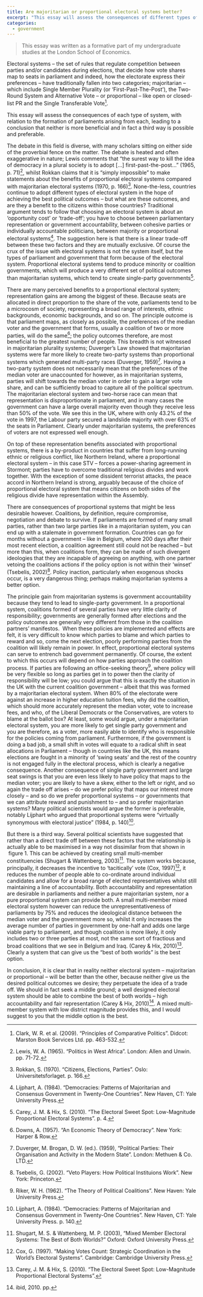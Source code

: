 ```yaml
---
title: Are majoritarian or proportional electoral systems better?
excerpt: "This essay will assess the consequences of different types of electoral system in relation to the formation of different structures of parliament."
categories:
  - government
---
```


> This essay was written as a formative part of my undergraduate studies at the London School of Economics. 

Electoral systems – the set of rules that regulate competition between parties and/or candidates during elections, that decide how vote shares map to seats in parliament and indeed, how the electorate express their preferences – have traditionally fallen into two categories; majoritarian – which include Single Member Plurality (or ‘First-Past-The-Post’), the Two-Round System and Alternative Vote – or proportional – like open or closed-list PR and the Single Transferable Vote[^1]. 

This essay will assess the consequences of each type of system, with relation to the formation of parliaments arising from each, leading to a conclusion that neither is more beneficial and in fact a third way is possible and preferable.

The debate in this field is diverse, with many scholars sitting on either side of the proverbial fence on the matter. The debate is heated and often exaggerative in nature; Lewis comments that “the surest way to kill the idea of democracy in a plural society is to adopt [&#8230;] first-past-the-post…” (1965, p. 71)[^2], whilst Rokkan claims that it is “simply impossible” to make statements about the benefits of proportional electoral systems compared with majoritarian electoral systems (1970, p. 166)[^3]. None-the-less, countries continue to adopt different types of electoral system in the hope of achieving the best political outcomes – but what are these outcomes, and are they a benefit to the citizens within those countries? Traditional argument tends to follow that choosing an electoral system is about an ‘opportunity cost’ or ‘trade-off’; you have to choose between parliamentary representation or government accountability, between cohesive parties or individually accountable politicians, between majority or proportional electoral systems[^4]. The suggestion here is that there is a linear trade-off between these two factors and they are mutually exclusive. Of course the crux of the issue with electoral systems is not the system itself, but the types of parliament and government that form because of the electoral system. Proportional electoral systems tend to produce minority or coalition governments, which will produce a very different set of political outcomes than majoritarian systems, which tend to create single-party governments[^5].

There are many perceived benefits to a proportional electoral system; representation gains are among the biggest of these. Because seats are allocated in direct proportion to the share of the vote, parliaments tend to be a microcosm of society, representing a broad range of interests, ethnic backgrounds, economic backgrounds, and so on. The principle outcome is that parliament maps, as closely as possible, the preferences of the median voter and the government that forms, usually a coalition of two or more parties, will do the same[^6]; the policy outcomes therefore, are most beneficial to the greatest number of people. This breadth is not witnessed in majoritarian plurality systems; Duverger’s Law showed that majoritarian systems were far more likely to create two-party systems than proportional systems which generated multi-party races (Duverger, 1959)[^7]. Having a two-party system does not necessarily mean that the preferences of the median voter are unaccounted for however, as in majoritarian systems, parties will shift towards the median voter in order to gain a larger vote share, and can be sufficiently broad to capture all of the political spectrum. The majoritarian electoral system and two-horse race can mean that representation is disproportionate in parliament, and in many cases the government can have a large overall majority even though they receive less than 50% of the vote. We see this in the UK, where with only 43.2% of the vote in 1997, the Labour party secured a landslide majority with over 63% of the seats in Parliament. Clearly under majoritarian systems, the preferences of voters are not expressed well enough.

On top of these representation benefits associated with proportional systems, there is a by-product in countries that suffer from long-running ethnic or religious conflict, like Northern Ireland, where a proportional electoral system – in this case STV – forces a power-sharing agreement in Stormont; parties have to overcome traditional religious divides and work together. With the exception of some dissident terrorist attacks, the peace accord in Northern Ireland is strong, arguably because of the choice of proportional electoral system that means citizens on both sides of the religious divide have representation within the Assembly.

There are consequences of proportional systems that might be less desirable however. Coalitions, by definition, require compromise, negotiation and debate to survive. If parliaments are formed of many small parties, rather than two large parties like in a majoritarian system, you can end up with a stalemate in government formation. Countries can go for months without a government – like in Belgium, where 200 days after their most recent election, a coalition agreement still could not be reached – but more than this, when coalitions form, they can be made of such divergent ideologies that they are incapable of agreeing on anything, with one partner vetoing the coalitions actions if the policy option is not within their ‘winset’ (Tsebelis, 2002)[^8]. Policy inaction, particularly when exogenous shocks occur, is a very dangerous thing; perhaps making majoritarian systems a better option.

The principle gain from majoritarian systems is government accountability because they tend to lead to single-party government. In a proportional system, coalitions formed of several parties have very little clarity of responsibility; governments are generally formed after elections and the policy outcomes are generally very different from those in the coalition partners’ manifestos.  When these policies are implemented and effects are felt, it is very difficult to know which parties to blame and which parties to reward and so, come the next election, poorly performing parties from the coalition will likely remain in power. In effect, proportional electoral systems can serve to entrench bad government permanently. Of course, the extent to which this occurs will depend on how parties approach the coalition process. If parties are following an office-seeking theory[^9], where policy will be very flexible so long as parties get in to power then the clarity of responsibility will be low; you could argue that this is exactly the situation in the UK with the current coalition government – albeit that this was formed by a majoritarian electoral system. When 80% of the electorate were against an increase in higher education tuition fees, why did the coalition, which should more accurately represent the median voter, vote to increase fees, and who, of the Liberal Democrats or the Conservatives, are voters to blame at the ballot box? At least, some would argue, under a majoritarian electoral system, you are more likely to get single party government and you are therefore, as a voter, more easily able to identify who is responsible for the policies coming from parliament. Furthermore, if the government is doing a bad job, a small shift in votes will equate to a radical shift in seat allocations in Parliament – though in countries like the UK, this means elections are fought in a minority of ‘swing seats’ and the rest of the country is not engaged fully in the electoral process, which is clearly a negative consequence. Another consequence of single party government and large seat swings is that you are even less likely to have policy that maps to the median voter; you are likely to have a skew, either to the left or right, and so again the trade off arises – do we prefer policy that maps our interest more closely – and so do we prefer proportional systems – or governments that we can attribute reward and punishment to – and so prefer majoritarian systems? Many political scientists would argue the former is preferable, notably Lijphart who argued that proportional systems were “virtually synonymous with electoral justice” (1984, p. 140)[^10].

But there is a third way. Several political scientists have suggested that rather than a direct trade off between these factors that the relationship is actually able to be maximised in a way not dissimilar from that shown in  figure 1. This can be achieved by creating small multi-member constituencies (Shugart & Wattenberg, 2003)[^11]. The system works because, principally, it decreases the incentive to ‘tacitically’ vote (Cox, 1997)[^12], it reduces the number of people able to co-ordinate around individual candidates and allow for a broad range of elected representatives whilst still maintaining a line of accountability. Both accountability and representation are desirable in parliaments and neither a pure majoritarian system, nor a pure proportional system can provide both. A small multi-member mixed electoral system however can reduce the unrepresentativeness of parliaments by 75% and reduces the ideological distance between the median voter and the government more so, whilst it only increases the average number of parties in government by one-half and adds one large viable party to parliament, and though coalition is more likely, it only includes two or three parties at most, not the same sort of fractious and broad coalitions that we see in Belgium and Iraq. (Carey & Hix, 2010)[^13]. Clearly a system that can give us the “best of both worlds” is the best option.

In conclusion, it is clear that in reality neither electoral system – majoritarian or proportional – will be better than the other, because neither give us the desired political outcomes we desire; they perpetuate the idea of a trade off. We should in fact seek a middle ground; a well designed electoral system should be able to combine the best of both worlds – high accountability and fair representation (Carey & Hix, 2010)[^14]. A mixed multi-member system with low district magnitude provides this, and I would suggest to you that the middle option is the best.

[^1]: Clark, W. R. et al. (2009). “Principles of Comparative Politics”. Didcot: Marston Book Services Ltd. pp. 463-532. 

[^2]: Lewis, W. A. (1965). “Politics in West Africa”. London: Allen and Unwin. pp. 71-72.

[^3]: Rokkan, S. (1970). “Citizens, Elections, Parties”. Oslo: Universitetsforlaget. p. 166.

[^4]: Lijphart, A. (1984). “Democracies: Patterns of Majoritarian and Consensus Government in Twenty-One Countries”. New Haven, CT: Yale University Press.

[^5]: Carey, J. M. & Hix, S. (2010). “The Electoral Sweet Spot: Low-Magnitude Proportional Electoral Systems”. p. 4.

[^6]: Downs, A. (1957). “An Economic Theory of Democracy”. New York: Harper & Row.

[^7]: Duverger, M. Brogan, D. W. (ed.). (1959), “Political Parties: Their Organisation and Activity in the Modern State”. London: Methuen & Co. LTD.

[^8]: Tsebelis, G. (2002). “Veto Players: How Political Instituions Work”. New York: Princeton.

[^9]: Riker, W. H. (1962). “The Theory of Political Coalitions”. New Haven: Yale University Press.

[^10]: Lijphart, A. (1984). “Democracies: Patterns of Majoritarian and Consensus Government in Twenty-One Countries”. New Haven, CT: Yale University Press. p. 140.

[^11]: Shugart, M. S. & Wattenberg, M. P. (2003), “Mixed Member Electoral Systems: The Best of Both Worlds?” Oxford: Oxford University Press.

[^12]: Cox, G. (1997). “Making Votes Count: Strategic Coordination in the World’s Electoral Systems”. Cambridge: Cambridge University Press.

[^13]: Carey, J. M. & Hix, S. (2010). “The Electoral Sweet Spot: Low-Magnitude Proportional Electoral Systems”.

[^14]: ibid, 2010. pp.